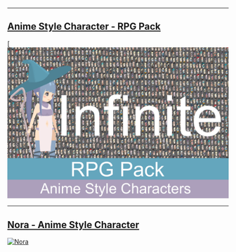 
__________________________________________________________________________________________
## [Anime Style Character - RPG Pack](https://assetstore.unity.com/packages/slug/231440)
[![Nora](/assets/img/RPG_cover.png)
__________________________________________________________________________________________

## [Nora - Anime Style Character](https://assetstore.unity.com/packages/slug/210222)
[![Nora](https://assetstorev1-prd-cdn.unity3d.com/key-image/3d3e3206-f114-4df4-83ee-8a3713f28213.webp)](https://assetstore.unity.com/packages/slug/210222)









